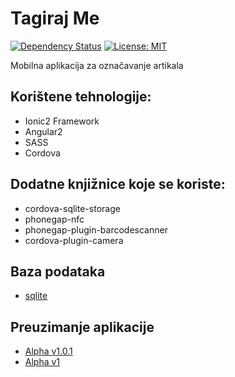 # Tagiraj Me
[![Dependency Status](https://dependencyci.com/github/CroModder/tagiraj-me/badge)](https://dependencyci.com/github/CroModder/tagiraj-me)
[![License: MIT](https://img.shields.io/badge/License-MIT-blue.svg)](https://opensource.org/licenses/MIT)

 Mobilna aplikacija za označavanje artikala

## Korištene tehnologije:
- Ionic2 Framework
- Angular2
- SASS
- Cordova

## Dodatne knjižnice koje se koriste:
- cordova-sqlite-storage
- phonegap-nfc
- phonegap-plugin-barcodescanner
- cordova-plugin-camera

## Baza podataka
- [sqlite](https://www.sqlite.org/)


## Preuzimanje aplikacije
- [Alpha v1.0.1](https://github.com/CroModder/tagiraj-me/raw/apk/tagirajMe-alpha-1.0.1.apk)
- [Alpha v1](https://github.com/CroModder/tagiraj-me/raw/apk/tagirajMe-alpha.apk)